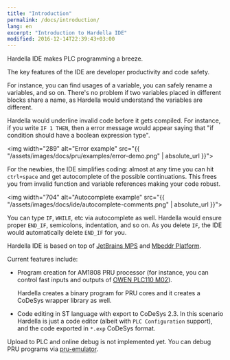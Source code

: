 ```yaml
---
title: "Introduction"
permalink: /docs/introduction/
lang: en
excerpt: "Introduction to Hardella IDE"
modified: 2016-12-14T22:39:43+03:00
---
```


Hardella IDE makes PLC programming a breeze.

The key features of the IDE are developer productivity and code safety.

For instance, you can find usages of a variable, you can safely rename a variables, and so on. There's no problem if two variables placed in different blocks share a name, as Hardella would understand the variables are different.

Hardella would underline invalid code before it gets compiled. For instance, if you write `IF 1 THEN`, then a error message would appear saying that "if condition should have a boolean expression type".

 <img width="289" alt="Error example" src="{{ "/assets/images/docs/pru/examples/error-demo.png" | absolute_url }}">
  
For the newbies, the IDE simplifies coding: almost at any time you can hit `ctrl+space` and get autocomplete of the possible continuations. This frees you from invalid function and variable references making your code robust.

  <img width="704" alt="Autocomplete example" src="{{ "/assets/images/docs/ide/autocomplete-comments.png" | absolute_url }}">

You can type `IF`, `WHILE`, etc via autocomplete as well. Hardella would ensure proper `END_IF`, semicolons, indentation, and so on. As you delete `IF`, the IDE would automatically delete `END_IF` for you.  


Hardella IDE is based on top of [JetBrains MPS](https://www.jetbrains.com/mps/) and [Mbeddr Platform](http://mbeddr.com/).

Current features include:

  - Program creation for AM1808 PRU processor (for instance, you can control fast inputs and outputs of [OWEN PLC110 М02](http://www.owen.ru/catalog/programmiruemij_logicheskij_kontroller_oven_plk110/opisanie)).
  
    Hardella creates a binary program for PRU cores and it creates a CoDeSys wrapper library as well.
     
  - Code editing in ST language with export to CoDeSys 2.3. In this scenario Hardella is just a code editor (albeit with `PLC Configuration` support), and the code exported in `*.exp` CoDeSys format.

Upload to PLC and online debug is not implemented yet.
You can debug PRU programs via [pru-emulator](https://github.com/vlsi/pru-emulator).
